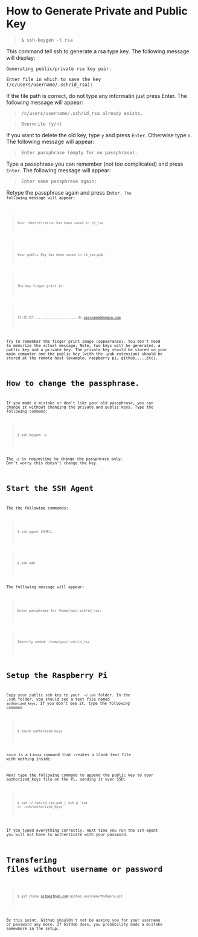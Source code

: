 How to Generate Private and Public Key
=======================================

> <code>$ ssh-keygen -t rsa</code>

This command tell ssh to generate a rsa type key. The following message will display:

<code>Generating public/private rsa key pair.</code>

<code>Enter file in which to save the key (/c/users/username/.ssh/id_rsa): </code>

If the file path is correct, do not type any informatin just press Enter. The following message will appear:

> <code>/c/users/username/.ssh/id_rsa already exists.</code>

> <code>Overwrite (y/n)</code>

If you want to delete the old key, type <code>y</code> and press <code>Enter</code>. Otherwise type <code>n</code>. The following message will appear:

> <code>Enter passphrase (empty for no passphrase):</code>

Type a passphrase you can remember (not too complicated) and press <code>Enter</code>. The following message will appear:

> <code>Enter same passphrase again:</code>

Retype the passphrase again and press <code>Enter<code>. The following message will appear:

> <code>Your identification has been saved in id_rsa.</code>

> <code>Your public Key has been saved in id_rsa.pub.</code>

> <code>The key finger print is:</code>

> <code>f3:15:57:.....................:db username@domain.com </code>

Try to remember the finger print image (appearance). You don't need to memorize the actual message.
Note, two keys will be generated, a public key and a private key. The private key should be stored on your main computer and the public key (with the .pub extension) should be stored at the remote host (example. raspberry pi, github,...,etc). 

How to change the passphrase.
==============================
If you made a mistake or don't like your old passphrase, you can change it without changing the private and public keys. Type the following command:

> <code>$ ssh-keygen -p </code>  

The <code>-p</code> is requesting to change the passphrase only. Don't worry this doesn't change the key.


Start the SSH Agent
===================

The the following commands:

> <code>$ ssh-agent $SHELL</code>

> <code>$ ssh-add</code>

The following message will appear:

> <code>Enter passphrase for /home/you/.ssh/id_rsa:</code>

> <code>Identify added: /home/you/.ssh/id_rsa</code>

Setup the Raspberry Pi
==================
Copy your public ssh key to your <code> ~/.ssh</code> folder. In the .ssh folder, you should see a text file named <code>authorized_keys</code>. If you don't see it, type the following command

> <code>$ touch authorized_keys</code>

<code>touch</code> is a Linux command that creates a blank text file with nothing inside.

Next type the following command to append the public key to your authorized_keys file on the Pi, sending it over SSH:

> <code>$ cat ~/.ssh/id_rsa.pub | ssh <USERNAME>@<IP-ADDRESS> 'cat >> .ssh/authorized_keys'</code>

If you typed everything correctly, next time you run the ssh-agent you will not have to authenticate with your password.

Transfering files without username or password
==============================================

> <code>$ git clone git@github.com:github_username/MyRepro.git</code>

By this point, Github shouldn't not be asking you for your username or password any more. If GitHub does, you probability made a mistake somewhere in the setup.

